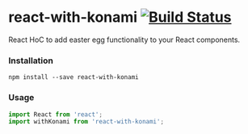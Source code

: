 # react-with-konami [![Build Status](https://travis-ci.org/moldy530/react-with-konami.svg?branch=master)](https://travis-ci.org/moldy530/react-with-konami)
React HoC to add easter egg functionality to your React components.

### Installation
``` 
npm install --save react-with-konami
```

### Usage
```js
import React from 'react';
import withKonami from 'react-with-konami';
```
